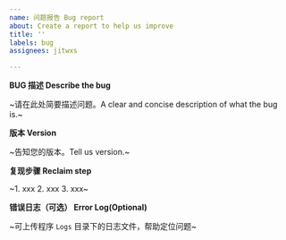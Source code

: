 ```yaml
---
name: 问题报告 Bug report
about: Create a report to help us improve
title: ''
labels: bug
assignees: jitwxs

---
```


**BUG 描述 Describe the bug**

~请在此处简要描述问题。A clear and concise description of what the bug is.~

**版本 Version**

~告知您的版本。Tell us version.~

**复现步骤 Reclaim step**

~1. xxx
2. xxx
3. xxx~

**错误日志（可选） Error Log(Optional)**

~可上传程序 `Logs` 目录下的日志文件，帮助定位问题~
